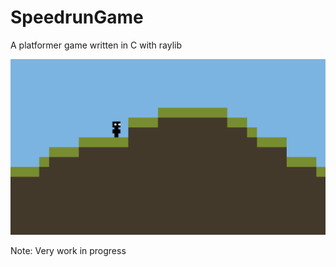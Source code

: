 # SpeedrunGame

A platformer game written in C with raylib

![Screenshot of game (WIP)](screenshot.png)

Note: Very work in progress
